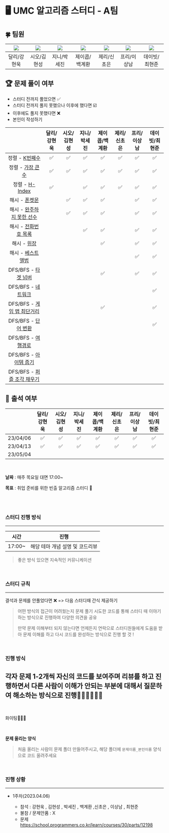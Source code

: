 # 🖥️ UMC 알고리즘 스터디 - A팀

## 🍀 팀원

[![](https://avatars.githubusercontent.com/u/43662405?v=4)](https://github.com/hyunw9) | [![](https://avatars.githubusercontent.com/u/122839143?v=4)](https://github.com/evgeniac10) | [![](https://avatars.githubusercontent.com/u/95167215?v=4)](https://github.com/sejineer) | [![](https://avatars.githubusercontent.com/u/97265630?v=4)](https://github.com/gyehwan24) | [![](https://avatars.githubusercontent.com/u/95676587?v=4)](https://github.com/choeun7) | [![](https://avatars.githubusercontent.com/u/77337977?v=4)](https://github.com/lsn5963) | [![](	https://avatars.githubusercontent.com/u/90085154?v=4)](https://github.com/devholic22) |
| :---: | :---: | :---: | :---: | :---: | :---: | :---: |
| 달리/강현욱 | 시오/김현성 | 지니/박세진 | 제이콥/백계환 | 제리/신초은 | 프리/이상남 | 데이빗/최현준 |

## 🏆 문제 풀이 여부
* 스터디 전까지 풀었으면 ✅
* 스터디 전까지 풀지 못했으나 이후에 했다면 ☑️
* 이후에도 풀지 못했다면 ❌
* 본인이 작성하기

| | 달리/강현욱 | 시오/김현성 | 지니/박세진 | 제이콥/백계환 | 제리/신초은 | 프리/이상남 | 데이빗/최현준 |
|:--------:|:-----:|:-----:|:-----:|:-----:|:-----:|:-----:|:-----:|
| 정렬 - [K번째수](https://school.programmers.co.kr/learn/courses/30/lessons/42748) | ✅ | ✅ | ✅ | ✅ | ✅ | ✅ | ✅ |
| 정렬 - [가장 큰 수](https://school.programmers.co.kr/learn/courses/30/lessons/42746) | ✅ | ✅ | ✅ | ✅ | ✅ | ✅ | ✅ |
| 정렬 - [H-Index](https://school.programmers.co.kr/learn/courses/30/lessons/42747) | ✅ |  | ✅ | ✅ | ✅ | ✅ | ✅ |
| 해시 - [폰켓몬](https://school.programmers.co.kr/learn/courses/30/lessons/1845) | | ✅ |✅ | ✅ | |✅ | ✅ |
| 해시 - [완주하지 못한 선수](https://school.programmers.co.kr/learn/courses/30/lessons/42576) | | ✅ |✅ | ✅ | | ✅| ✅ |
| 해시 - [전화번호 목록](https://school.programmers.co.kr/learn/courses/30/lessons/42577) | | | ✅ | ✅ | | ✅| ✅ |
| 해시 - [위장](https://school.programmers.co.kr/learn/courses/30/lessons/42578) | | | | ✅ | | ✅| ✅ |
| 해시 - [베스트앨범](https://school.programmers.co.kr/learn/courses/30/lessons/42579) | | | | | |✅ | ✅ |
| DFS/BFS - [타겟 넘버](https://school.programmers.co.kr/learn/courses/30/lessons/43165) | | | | ✅ | |✅ | ✅ |
| DFS/BFS - [네트워크](https://school.programmers.co.kr/learn/courses/30/lessons/43162) | | | | | | | ✅ |
| DFS/BFS - [게임 맵 최단거리](https://school.programmers.co.kr/learn/courses/30/lessons/1844) | | | | ✅ | | | ✅ |
| DFS/BFS - [단어 변환](https://school.programmers.co.kr/learn/courses/30/lessons/43163) | | | | | | | ✅ |
| DFS/BFS - [여행경로](https://school.programmers.co.kr/learn/courses/30/lessons/43164) | | | | | | | |
| DFS/BFS - [아이템 줍기](https://school.programmers.co.kr/learn/courses/30/lessons/87694) | | | | | | | |
| DFS/BFS - [퍼즐 조각 채우기](https://school.programmers.co.kr/learn/courses/30/lessons/84021) | | | | | | | |

## 🏁 출석 여부
| | 달리/강현욱 | 시오/김현성 | 지니/박세진 | 제이콥/백계환 | 제리/신초은 | 프리/이상남 | 데이빗/최현준 |
|:--------:|:-----:|:-----:|:-----:|:-----:|:-----:|:-----:|:-----:|
| 23/04/06 | ✅ | ✅ | ✅ | ✅ | ✅ | ✅ | ✅ |
| 23/04/13 | ✅ | ✅ | ✅ | ✅ | ✅ | ✅ | ✅ |
| 23/05/04 | | | | | | | |

<br>

**날짜** : 매주 목요일  대면 17:00~

**목표** : 취업 준비를 위한 빈출 알고리즘 스터디 🙋

<br>

<br>

### 스터디 진행 방식

---

|     시간     |                        진행                        |
| :----------: | :---------------------------------------: |
| 17:00~    |   해당 테마 개념 설명 및 코드리뷰   |

> 좋은 방식 있으면 지속적인 커뮤니케이션

<br>

### 스터디 규칙

---

결석과 문제를 안풀었다면 ❌
=> 다음 스터디때 간식 제공하기 


> 어떤 방식의 접근이 어려웠는지 문제 풀기 시도한 코드를 통해 스터디 때 이야기하는 방식으로 진행하여 다양한 의견을 공유
>
> 만약 문제 이해부터 되지 않는다면 언제든지 연락으로 스터디원들에게 도움을 받아 문제 이해를 하고 다시 코드를 완성하는 방식으로 진행 할 것 !

<br>

### 진행 방식

각자 문제 1-2개씩 자신의 코드를 보여주며 리뷰를 하고 진행하면서 다른 사람이 이해가 안되는 부분에 대해서 질문하여 해소하는 방식으로 진행🙋🏻‍♀️🙋🏻‍♂️
---




<br>

화이팅👏👏👏

<br>

**문제 올리는 양식**

> 처음 올리는 사람이 문제 폴더 만들어주시고, 해당 폴더에 `문제이름_본인이름` 양식으로 코드 올려주세요

<br>

### 진행 상황

---

- 1주차(2023.04.06)

  - 참석 : 강현욱 , 김현성 , 박세진 , 백계환 ,신초은 , 이상남 ,  최현준
  - 불참 / 문제안품 : X
  - 문제 <br> https://school.programmers.co.kr/learn/courses/30/parts/12198
 
  <br>

